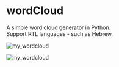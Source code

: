 # wordCloud

A simple word cloud generator in Python.</br>
Support RTL languages - such as Hebrew.


![my_wordcloud](https://user-images.githubusercontent.com/76609543/132127977-d07acc1f-814a-4e6e-9ee0-2208140b0e71.png)

![my_wordcloud](https://user-images.githubusercontent.com/76609543/132128017-7e13a77f-2639-4dec-85ac-de5c65eaecff.png)





